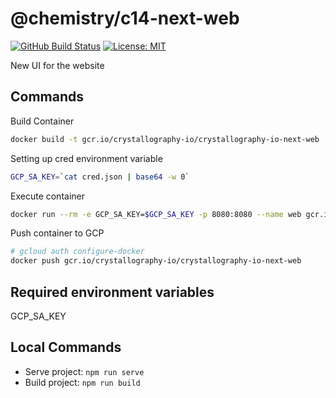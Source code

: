 # @chemistry/c14-next-web

[![GitHub Build Status](https://github.com/chemistry/crystallography.io/workflows/CI/badge.svg)](https://github.com/chemistry/crystallography.io/actions?query=workflow%3ACI)
[![License: MIT](https://img.shields.io/badge/License-MIT-gren.svg)](https://opensource.org/licenses/MIT)

New UI for the website


## Commands

Build Container

```bash
docker build -t gcr.io/crystallography-io/crystallography-io-next-web .
```

Setting up cred environment variable

```bash
GCP_SA_KEY=`cat cred.json | base64 -w 0`
```

Execute container

```bash
docker run --rm -e GCP_SA_KEY=$GCP_SA_KEY -p 8080:8080 --name web gcr.io/crystallography-io/crystallography-io-next-web
```

Push container to GCP

```bash
# gcloud auth configure-docker
docker push gcr.io/crystallography-io/crystallography-io-next-web
```

## Required environment variables

GCP_SA_KEY

## Local Commands

* Serve project: `npm run serve`
* Build project: `npm run build`
